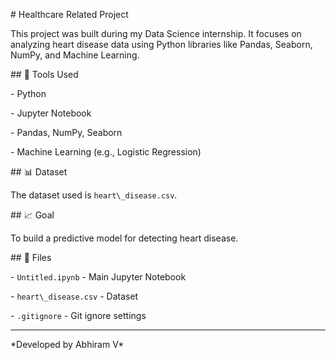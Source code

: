 \# Healthcare Related Project



This project was built during my Data Science internship. It focuses on analyzing heart disease data using Python libraries like Pandas, Seaborn, NumPy, and Machine Learning.



\## 🧠 Tools Used

\- Python

\- Jupyter Notebook

\- Pandas, NumPy, Seaborn

\- Machine Learning (e.g., Logistic Regression)



\## 📊 Dataset

The dataset used is `heart\_disease.csv`.



\## 📈 Goal

To build a predictive model for detecting heart disease.



\## 📂 Files

\- `Untitled.ipynb` - Main Jupyter Notebook

\- `heart\_disease.csv` - Dataset

\- `.gitignore` - Git ignore settings



---



\*Developed by Abhiram V\*




